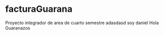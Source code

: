 # facturaGuarana
Proyecto integrador de area de cuarto semestre
adasdasd
soy daniel
Hola Guaranazos
